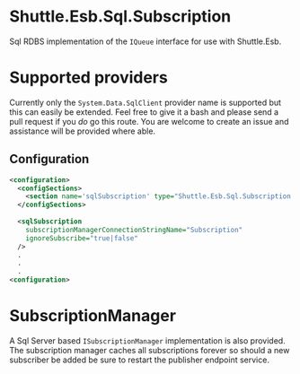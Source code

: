 # Shuttle.Esb.Sql.Subscription

Sql RDBS implementation of the `IQueue` interface for use with Shuttle.Esb.

# Supported providers

Currently only the `System.Data.SqlClient` provider name is supported but this can easily be extended.  Feel free to give it a bash and please send a pull request if you *do* go this route.  You are welcome to create an issue and assistance will be provided where able.

## Configuration

~~~xml
<configuration>
  <configSections>
    <section name='sqlSubscription' type="Shuttle.Esb.Sql.Subscription.SqlSection, Shuttle.Esb.Sql.Subscription"/>
  </configSections>
  
  <sqlSubscription
	subscriptionManagerConnectionStringName="Subscription"
	ignoreSubscribe="true|false"
  />
  .
  .
  .
<configuration>
~~~

# SubscriptionManager

A Sql Server based `ISubscriptionManager` implementation is also provided.  The subscription manager caches all subscriptions forever so should a new subscriber be added be sure to restart the publisher endpoint service.
